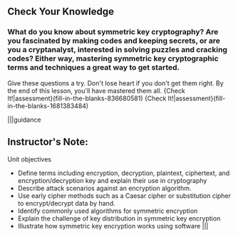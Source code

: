 ##       Check Your Knowledge

### What do you know about symmetric key cryptography?  Are you fascinated by making codes and keeping secrets, or are you a cryptanalyst, interested in solving puzzles and cracking codes? Either way, mastering symmetric key cryptographic terms and techniques a great way to get started.

Give these questions a try. Don't lose heart if you don't get them right. By the end of this lesson, you'll have mastered them all.
{Check It!|assessment}(fill-in-the-blanks-836680581)
{Check It!|assessment}(fill-in-the-blanks-1681383484)

 |||guidance
 ## Instructor's Note:
 Unit objectives
- Define  terms including encryption, decryption, plaintext, ciphertext, and encryption/decryption key and explain their use in cryptography 
 - Describe attack scenarios against an encryption algorithm.
- Use early cipher methods such as a Caesar cipher or substitution cipher to encrypt/decrypt data by hand. 
- Identify commonly used algorithms for symmetric encryption
- Explain the challenge of key distribution in symmetric key encryption
- Illustrate how symmetric key encryption works using software 
|||



